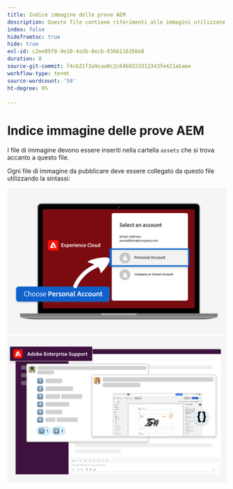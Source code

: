 ```yaml
---
title: Indice immagine delle prove AEM
description: Questo file contiene riferimenti alle immagini utilizzate nei materiali di marketing per gli studi AEM.
index: false
hidefromtoc: true
hide: true
exl-id: c2ee05f0-9e10-4a3b-8ecb-0366116356e8
duration: 8
source-git-commit: f4c621f3a9caa8c2c64b8323312343fe421a5aee
workflow-type: tm+mt
source-wordcount: '59'
ht-degree: 0%

---
```


# Indice immagine delle prove AEM

I file di immagine devono essere inseriti nella cartella `assets` che si trova accanto a questo file.

Ogni file di immagine da pubblicare deve essere collegato da questo file utilizzando la sintassi:

![Account personale immagine e-mail pronto per la prova](./assets/select-personal-account.png)
![Slack immagine e-mail](./assets/Slack-email-image.png)
